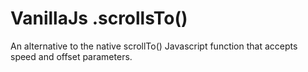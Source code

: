 # VanillaJs .scrollsTo()
An alternative to the native scrollTo() Javascript function that accepts speed and offset parameters.
